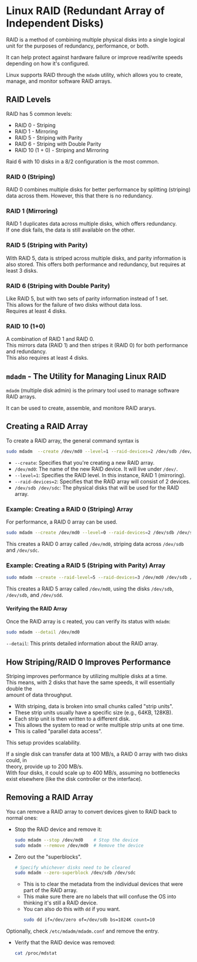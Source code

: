 # Linux RAID (Redundant Array of Independent Disks)  
RAID is a method of combining multiple physical disks into a single logical unit for 
the purposes of redundancy, performance, or both.  

It can help protect against hardware failure or improve read/write speeds depending on how it's configured.  

Linux supports RAID through the `mdadm` utility, which allows you to create, manage, and monitor software RAID arrays.  

## RAID Levels  
RAID has 5 common levels:  

* RAID 0 - Striping 
* RAID 1 - Mirroring  
* RAID 5 - Striping with Parity 
* RAID 6 - Striping with Double Parity  
* RAID 10 (1 + 0) - Striping and Mirroring  

Raid 6 with 10 disks in a 8/2 configuration is the most common.  

### RAID 0 (Striping)  
RAID 0 combines multiple disks for better performance by splitting (striping) data across them. 
However, this that there is no redundancy.  



### RAID 1 (Mirroring)  
RAID 1 duplicates data across multiple disks, which offers redundancy.  
If one disk fails, the data is still available on the other.  

### RAID 5 (Striping with Parity)  
With RAID 5, data is striped across multiple disks, and parity information is also stored. 
This offers both performance and redundancy, but requires at least 3 disks.  

### RAID 6 (Striping with Double Parity)  
Like RAID 5, but with two sets of parity information instead of 1 set.  
This allows for the failure of two disks without data loss.  
Requires at least 4 disks.  

### RAID 10 (1+0)  
A combination of RAID 1 and RAID 0.  
This mirrors data (RAID 1) and then stripes it (RAID 0) for both performance and redundancy.  
This also requires at least 4 disks.  



## `mdadm` - The Utility for Managing Linux RAID  
`mdadm` (multiple disk admin) is the primary tool used to manage software RAID arrays.  

It can be used to create, assemble, and monitore RAID ararys.  

## Creating a RAID Array  
To create a RAID array, the general command syntax is  
```bash  
sudo mdadm  --create /dev/md0 --level=1 --raid-devices=2 /dev/sdb /dev/sdc  
```

* `--create`: Specifies that you're creating a new RAID array.  
* `/dev/md0`: The name of the new RAID device. It will live under `/dev/`.  
* `--level=1`: Specifies the RAID level. In this instance, RAID 1 (mirroring).  
* `--raid-devices=2`: Specifies that the RAID array will consist of 2 devices.  
* `/dev/sdb /dev/sdc`: The physical disks that will be used for the RAID array.  

### Example: Creating a RAID 0 (Striping) Array  
For performance, a RAID 0 array can be used.  
```bash  
sudo mdadm --create /dev/md0 --level=0 --raid-devices=2 /dev/sdb /dev/sdc  
```
This creates a RAID 0 array called `/dev/md0`, striping data across `/dev/sdb` and `/dev/sdc`.  


### Example: Creating a RAID 5 (Striping with Parity) Array  

```bash  
sudo mdadm --create --raid-level=5 --raid-devices=3 /dev/md0 /dev/sdb /dev/sdc /dev/sdd
```
This creates a RAID 5 array called `/dev/md0`, using the disks `/dev/sdb`, `/dev/sdb`, and `/dev/sdd`.  

#### Verifying the RAID Array
Once the RAID array is c reated, you can verify its status with `mdadm`:
```bash
sudo mdadm --detail /dev/md0
```
`--detail`: This prints detailed information about the RAID array.  


## How Striping/RAID 0 Improves Performance  
Striping improves performance by utilizing multiple disks at a time.  
This means, with 2 disks that have the same speeds, it will essentially double the  
amount of data throughput.  

* With striping, data is broken into small chunks called "strip units".  
* These strip units usually have a specific size (e.g., 64KB, 128KB).  
* Each strip unit is then written to a different disk.  
* This allows the system to read or write multiple strip units at one time.  
* This is called "parallel data access".  

This setup provides scalability.  
 
If a single disk can transfer data at 100 MB/s, a RAID 0 array with two disks could, in  
theory, provide up to 200 MB/s.  
With four disks, it could scale up to 400 MB/s, assuming no bottlenecks exist 
elsewhere (like the disk controller or the interface).  

## Removing a RAID Array
You can remove a RAID array to convert devices given to RAID back to normal ones:

* Stop the RAID device and remove it:
  ```bash
  sudo mdadm --stop /dev/md0    # Stop the device
  sudo mdadm --remove /dev/md0  # Remove the device
  ```

* Zero out the "superblocks".
  ```bash
  # Specify whichever disks need to be cleared
  sudo mdadm --zero-superblock /dev/sdb /dev/sdc
  ```
    * This is to clear the metadata from the individual devices that
      were part of the RAID array.  
    * This make sure there are no labels that will confuse the OS into thinking it's 
      still a RAID device.  
    * You can also do this with `dd` if you want.  
      ```bash
      sudo dd if=/dev/zero of=/dev/sdb bs=1024K count=10
      ```

Optionally, check `/etc/mdadm/mdadm.conf` and remove the entry.  

* Verify that the RAID device was removed:
  ```bash
  cat /proc/mdstat
  ```



